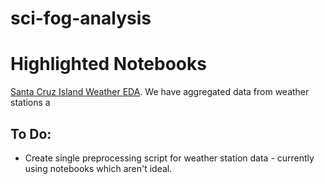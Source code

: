 # sci-fog-analysis

# Highlighted Notebooks
[Santa Cruz Island Weather EDA](https://github.com/UCSB-NRS/sci-fog-analysis/blob/main/notebooks/02-analyses/eda-sci-weather.ipynb). 
We have aggregated data from weather stations a

## To Do: 
- Create single preprocessing script for weather station data - currently using notebooks which aren't ideal.